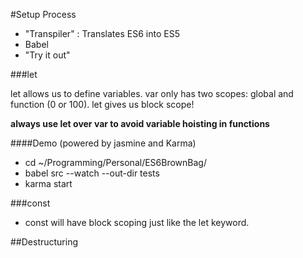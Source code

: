 #Setup Process

- "Transpiler" : Translates ES6 into ES5
- Babel
- "Try it out"

###let

let allows us to define variables.  var only has two scopes:  global and function (0 or 100).  let gives us block scope!

**always use let over var to avoid variable hoisting in functions**

####Demo (powered by jasmine and Karma)

- cd ~/Programming/Personal/ES6BrownBag/
- babel src --watch --out-dir tests
- karma start

###const

- const will have block scoping just like the let keyword.  

##Destructuring

